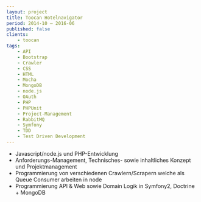 ```yaml
---
layout: project
title: Toocan Hotelnavigator
period: 2014-10 – 2016-06
published: false
clients:
    - toocan
tags:
    - API
    - Bootstrap
    - Crawler
    - CSS
    - HTML
    - Mocha
    - MongoDB
    - node.js
    - OAuth
    - PHP
    - PHPUnit
    - Project-Management
    - RabbitMQ
    - Symfony
    - TDD
    - Test Driven Development
---
```

- Javascript/node.js und PHP-Entwicklung
- Anforderungs-Management, Technisches- sowie inhaltliches Konzept und Projektmanagement
- Programmierung von verschiedenen Crawlern/Scrapern welche als Queue Consumer arbeiten in node
- Programmierung API & Web sowie Domain Logik in Symfony2, Doctrine + MongoDB
